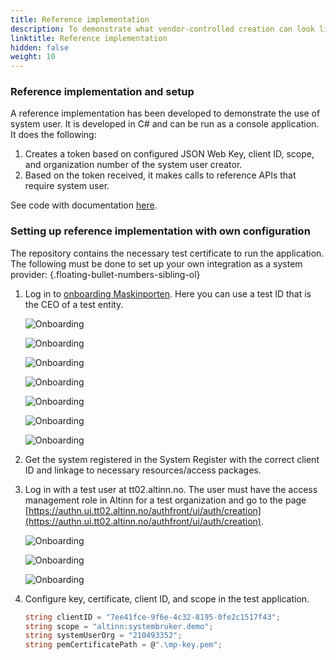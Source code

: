```yaml
---
title: Reference implementation
description: To demonstrate what vendor-controlled creation can look like, we have developed the demo client Smartcloud
linktitle: Reference implementation
hidden: false
weight: 10
---
```


### Reference implementation and setup

A reference implementation has been developed to demonstrate the use of system user. It is developed in C# and can be run as a console application.
It does the following:

1. Creates a token based on configured JSON Web Key, client ID, scope, and organization number of the system user creator.
2. Based on the token received, it makes calls to reference APIs that require system user.

See code with documentation [here](https://github.com/TheTechArch/altinn-systemuser).

### Setting up reference implementation with own configuration

The repository contains the necessary test certificate to run the application. The following must be done to set up your own integration as a system provider:
{.floating-bullet-numbers-sibling-ol}

1. Log in to [onboarding Maskinporten](https://onboarding.test.maskinporten.no/). Here you can use a test ID that is the CEO of a test entity.

   ![Onboarding](onboarding1.png "Simplified onboarding")

   ![Onboarding](onboarding2.png "Select entity")

   ![Onboarding](onboarding3.png "Overview of integrations in Maskinporten. Here you can add new ones")

   ![Onboarding](onboarding4.png "Create integration, search for required scope")

   ![Onboarding](onboarding5.png "Add any additional scope and describe the integration")

   ![Onboarding](onboarding6.png "Download generated keys")

   ![Onboarding](onboarding7.png "Integration created")

2. Get the system registered in the System Register with the correct client ID and linkage to necessary resources/access packages.

3. Log in with a test user at tt02.altinn.no. The user must have the access management role in Altinn for a test organization and go to the page [https://authn.ui.tt02.altinn.no/authfront/ui/auth/creation](https://authn.ui.tt02.altinn.no/authfront/ui/auth/creation).

   ![Onboarding](delegering1.png "10. Select system")

   ![Onboarding](delegering2.png "11. Accept creation of system user with rights to it")

   ![Onboarding](delegering3.png "12. Overview of system users for test organization")

4. Configure key, certificate, client ID, and scope in the test application.
   ```csharp
   string clientID = "7ee41fce-9f6e-4c32-8195-0fe2c1517f43";
   string scope = "altinn:systembruker.demo";
   string systemUserOrg = "210493352";
   string pemCertificatePath = @".\mp-key.pem";
   ```
